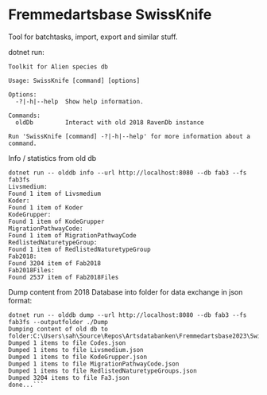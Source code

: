 ﻿# Fremmedartsbase SwissKnife

Tool for batchtasks, import, export and similar stuff.

dotnet run:

```
Toolkit for Alien species db

Usage: SwissKnife [command] [options]

Options:
  -?|-h|--help  Show help information.

Commands:
  oldDb         Interact with old 2018 RavenDb instance

Run 'SwissKnife [command] -?|-h|--help' for more information about a command.
```


Info / statistics from old db
```
dotnet run -- olddb info --url http://localhost:8080 --db fab3 --fs fab3fs
Livsmedium:
Found 1 item of Livsmedium
Koder:
Found 1 item of Koder
KodeGrupper:
Found 1 item of KodeGrupper
MigrationPathwayCode:
Found 1 item of MigrationPathwayCode
RedlistedNaturetypeGroup:
Found 1 item of RedlistedNaturetypeGroup
Fab2018:
Found 3204 item of Fab2018
Fab2018Files:
Found 2537 item of Fab2018Files
```


Dump content from 2018 Database into folder for data exchange in json format:
```
dotnet run -- olddb dump --url http://localhost:8080 --db fab3 --fs fab3fs --outputfolder ./Dump
Dumping content of old db to folder:C:\Users\sah\Source\Repos\Artsdatabanken\Fremmedartsbase2023\SwissKnife\Dump
Dumped 1 items to file Codes.json
Dumped 1 items to file Livsmedium.json
Dumped 1 items to file KodeGrupper.json
Dumped 1 items to file MigrationPathwayCode.json
Dumped 1 items to file RedlistedNaturetypeGroups.json
Dumped 3204 items to file Fa3.json
done...```
